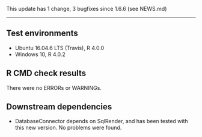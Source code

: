 This update has 1 change, 3 bugfixes since 1.6.6 (see NEWS.md)

---

## Test environments
* Ubuntu 16.04.6 LTS (Travis), R 4.0.0
* Windows 10, R 4.0.2

## R CMD check results

There were no ERRORs or WARNINGs. 

## Downstream dependencies

- DatabaseConnector depends on SqlRender, and has been tested with this new version. No problems were found.
